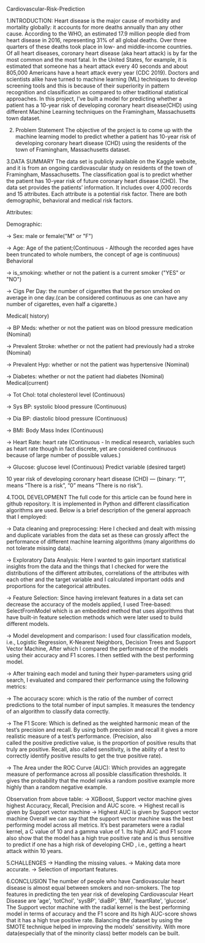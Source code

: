 Cardiovascular-Risk-Prediction

1.INTRODUCTION:
Heart disease is the major cause of morbidity and mortality globally: it accounts for more deaths annually than any other cause. According to the WHO, an estimated 17.9 million people died from heart disease in 2016, representing 31% of all global deaths. Over three quarters of these deaths took place in low- and middle-income countries. Of all heart diseases, coronary heart disease (aka heart attack) is by far the most common and the most fatal. In the United States, for example, it is estimated that someone has a heart attack every 40 seconds and about 805,000 Americans have a heart attack every year (CDC 2019). Doctors and scientists alike have turned to machine learning (ML) techniques to develop screening tools and this is because of their superiority in pattern recognition and classification as compared to other traditional statistical approaches. In this project, I’ve built a model for predicting whether a patient has a 10-year risk of developing coronary heart disease(CHD) using different Machine Learning techniques on the Framingham, Massachusetts town dataset.

2. Problem Statement
The objective of the project is to come up with the machine learning model to predict whether a patient has 10-year risk of developing coronary heart disease (CHD) using the residents of the town of Framingham, Massachusetts dataset.

3.DATA SUMMARY
The data set is publicly available on the Kaggle website, and it is from an ongoing cardiovascular study on residents of the town of Framingham, Massachusetts. The classification goal is to predict whether the patient has 10-year risk of future coronary heart disease (CHD). The data set provides the patients’ information. It includes over 4,000 records and 15 attributes. Each attribute is a potential risk factor. There are both demographic, behavioral and medical risk factors.

Attributes:

Demographic:

→ Sex: male or female("M" or "F")

→ Age: Age of the patient;(Continuous - Although the recorded ages have been truncated to whole numbers, the concept of age is continuous) Behavioral

→ is_smoking: whether or not the patient is a current smoker ("YES" or "NO")

→ Cigs Per Day: the number of cigarettes that the person smoked on average in one day.(can be considered continuous as one can have any number of cigarettes, even half a cigarette.)

Medical( history)

→ BP Meds: whether or not the patient was on blood pressure medication (Nominal)

→ Prevalent Stroke: whether or not the patient had previously had a stroke (Nominal)

→ Prevalent Hyp: whether or not the patient was hypertensive (Nominal)

→ Diabetes: whether or not the patient had diabetes (Nominal) Medical(current)

→ Tot Chol: total cholesterol level (Continuous)

→ Sys BP: systolic blood pressure (Continuous)

→ Dia BP: diastolic blood pressure (Continuous)

→ BMI: Body Mass Index (Continuous)

→ Heart Rate: heart rate (Continuous - In medical research, variables such as heart rate though in fact discrete, yet are considered continuous because of large number of possible values.)

→ Glucose: glucose level (Continuous) Predict variable (desired target)

10 year risk of developing coronary heart disease (CHD) — (binary: “1”, means “There is a risk”, “0” means “There is no risk”).

4.TOOL DEVELOPMENT
The full code for this article can be found here in github repository. It is implemented in Python and different classification algorithms are used. Below is a brief description of the general approach that I employed:

→ Data cleaning and preprocessing: Here I checked and dealt with missing and duplicate variables from the data set as these can grossly affect the performance of different machine learning algorithms (many algorithms do not tolerate missing data).

→ Exploratory Data Analysis: Here I wanted to gain important statistical insights from the data and the things that I checked for were the distributions of the different attributes, correlations of the attributes with each other and the target variable and I calculated important odds and proportions for the categorical attributes.

→ Feature Selection: Since having irrelevant features in a data set can decrease the accuracy of the models applied, I used Tree-based: SelectFromModel which is an embedded method that uses algorithms that have built-in feature selection methods which were later used to build different models.

→ Model development and comparison: I used four classification models, i.e., Logistic Regression, K-Nearest Neighbors, Decision Trees and Support Vector Machine, After which I compared the performance of the models using their accuracy and F1 scores. I then settled with the best performing model.

→ After training each model and tuning their hyper-parameters using grid search, I evaluated and compared their performance using the following metrics:

→ The accuracy score: which is the ratio of the number of correct predictions to the total number of input samples. It measures the tendency of an algorithm to classify data correctly.

→ The F1 Score: Which is defined as the weighted harmonic mean of the test’s precision and recall. By using both precision and recall it gives a more realistic measure of a test’s performance. (Precision, also   
 called the positive predictive value, is the proportion of positive results that truly are positive. Recall, also called sensitivity, is the ability of a test to correctly identify positive results to get the 
 true positive rate).

→ The Area under the ROC Curve (AUC): Which provides an aggregate measure of performance across all possible classification thresholds. It gives the probability that the model ranks a random positive example more 
 highly than a random negative example.

Observation from above table:
→ XGBoost, Support vector machine gives highest Accuracy, Recall, Precision and AUC score.
→ Highest recall is given by Support vector machine
→ Highest AUC is given by Support vector machine Overall we can say that the support vector machine was the best performing model across all metrics. It’s best parameters were a radial kernel, a C value of 10 and 
 a gamma value of 1. Its high AUC and F1 score also show that the model has a high true positive rate and is thus sensitive to predict if one has a high risk of developing CHD , i.e., getting a heart attack 
 within 10 years.

5.CHALLENGES
→ Handling the missing values.
→ Making data more accurate.
→ Selection of important features.

6.CONCLUSION
The number of people who have Cardiovascular heart disease is almost equal between smokers and non-smokers.
The top features in predicting the ten year risk of developing Cardiovascular Heart Disease are 'age', 'totChol', 'sysBP', 'diaBP', 'BMI', 'heartRate', 'glucose'.
The Support vector machine with the radial kernel is the best performing model in terms of accuracy and the F1 score and Its high AUC-score shows that it has a high true positive rate.
Balancing the dataset by using the SMOTE technique helped in improving the models' sensitivity.
With more data(especially that of the minority class) better models can be built.
